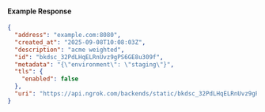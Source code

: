 <!-- Code generated for API Clients. DO NOT EDIT. -->

#### Example Response

```json
{
  "address": "example.com:8080",
  "created_at": "2025-09-08T10:08:03Z",
  "description": "acme weighted",
  "id": "bkdsc_32PdLHqELRnUvz9gPS6GE8u309f",
  "metadata": "{\"environment\": \"staging\"}",
  "tls": {
    "enabled": false
  },
  "uri": "https://api.ngrok.com/backends/static/bkdsc_32PdLHqELRnUvz9gPS6GE8u309f"
}
```
